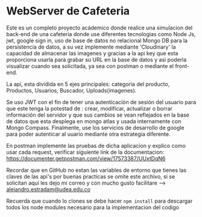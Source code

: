 # WebServer de Cafeteria

Este es un completo proyecto acádemico donde realice una simulacion del back-end de una cafeteria donde use diferentes tecnologias como Node Js, jwt, google sign in, uso de base de datos no relacional Mongo DB para la persistencia de datos, a su vez implemente mediante 'Cloudinary' la capacidad de almacenar las imagenes y gracias a la api key que esta proporciona usarla para grabar su URL en la base de datos  y asi poderla visualizar cuando sea solicitada, ya sea con postman o mediante el front-end.

La api, esta dividida en 5 ejes principales: categoria del producto, Productos, Usuarios, Buscador, Uploads(imagenes).

Se uso JWT con el fin de tener una autenticación de sesión del usuario para que este tenga la potestad de : crear, modificar, actualizar o borrar información del servidor y
que sus cambios se vean reflejados en la base de datos que esta desplega en mongo atlas  y usada internamente con Mongo Compass. Finalmente, use los servicios de desarrollo
de google para poder autenticar al uuario mediante otra estrategia diferente.

En postman implemente las pruebas de dicha aplicacion y explico como usar cada request, verificar siguiente link de la documentacion: https://documenter.getpostman.com/view/17573387/UUxtDqN6

Recordar que en GitHub no estan las variables de entorno que tienes las claves de las api's por buenas practicas se omite este archivo, si se solicitan aqui les dejo mi correo y con mucho gusto facilitare --> alejandro.estradam@udea.edu.co

Recuerda que cuando lo clones se debe hacer ``` npm install ``` para descargar todos los node modules necesario para la implementacion del codigo
